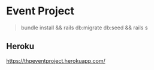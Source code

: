 # Event Project
> bundle install && rails db:migrate db:seed && rails s

## Heroku
https://thpeventproject.herokuapp.com/
